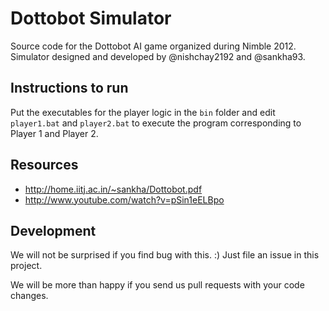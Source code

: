 # Dottobot Simulator

Source code for the Dottobot AI game organized during Nimble 2012. Simulator designed and developed by @nishchay2192 and @sankha93.

## Instructions to run

Put the executables for the player logic in the `bin` folder and edit `player1.bat` and `player2.bat` to execute the program corresponding to Player 1 and Player 2.

## Resources

* http://home.iitj.ac.in/~sankha/Dottobot.pdf
* http://www.youtube.com/watch?v=pSin1eELBpo

## Development

We will not be surprised if you find bug with this. :) Just file an issue in this project.

We will be more than happy if you send us pull requests with your code changes.